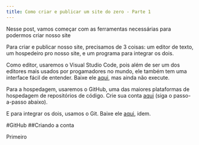 ```yaml
---
title: Como criar e publicar um site do zero - Parte 1
---
```

Nesse post, vamos começar com as ferramentas necessárias para podermos criar nosso site

Para criar e publicar nosso site, precisamos de 3 coisas: um editor de texto, um hospedeiro pro nosso site, e um programa para integrar os dois.

<!--more-->

Como editor, usaremos o Visual Studio Code, pois além de ser um dos editores mais usados por progamadores no mundo, ele também tem uma interface fácil de entender. Baixe ele [aqui](https://code.visualstudio.com/), mas ainda não execute.

Para a hospedagem, usaremos o GitHub, uma das maiores plataformas de hospedagem de repositórios de código. Crie sua conta [aqui](https://github.com/) (siga o passo-a-passo abaixo).

E para integrar os dois, usamos o Git. Baixe ele [aqui](https://www.git-scm.com/), idem.

#GitHub
##Criando a conta

Primeiro